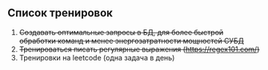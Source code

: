 ## Список тренировок

1. ~~Создавать оптимальные запросы в БД, для более быстрой обработки команд и менее энергозатратности мощностей СУБД~~
2. ~~Тренироваться писать регулярные выражения (https://regex101.com/)~~
3. Тренировки на leetcode (одна задача в день)
